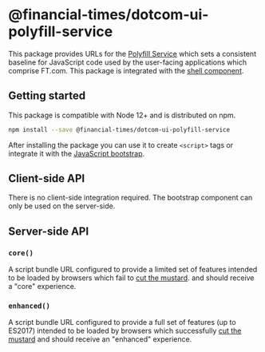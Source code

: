 # @financial-times/dotcom-ui-polyfill-service

This package provides URLs for the [Polyfill Service] which sets a consistent baseline for JavaScript code used by the user-facing applications which comprise FT.com. This package is integrated with the [shell component].

[Polyfill Service]: https://polyfill.io/

## Getting started

This package is compatible with Node 12+ and is distributed on npm.

```sh
npm install --save @financial-times/dotcom-ui-polyfill-service
```

After installing the package you can use it to create `<script>` tags or integrate it with the [JavaScript bootstrap].

[JavaScript bootstrap]: ../dotcom-ui-bootstrap/README.md


## Client-side API

There is no client-side integration required. The bootstrap component can only be used on the server-side.


## Server-side API

### `core()`

A script bundle URL configured to provide a limited set of features intended to be loaded by browsers which fail to [cut the mustard]. and should receive a "core" experience.

### `enhanced()`

A script bundle URL configured to provide a full set of features (up to ES2017) intended to be loaded by browsers which successfully [cut the mustard] and should receive an "enhanced" experience.

[cut the mustard]: ../dotcom-ui-bootstrap/README.md#cutting-the-mustard
[shell component]: ../dotcom-ui-shell/README.md

